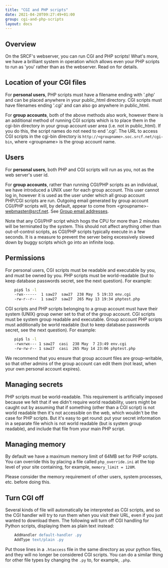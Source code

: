 ```yaml
---
title: "CGI and PHP scripts"
date: 2021-04-20T09:27:49+01:00
group: cgi-and-php-scripts
layout: docs
---
```


## Overview

On the SRCF's webserver, you can run CGI and PHP scripts! What's more,
we have a brilliant system in operation which allows even your PHP
scripts to run as 'you' rather than as the webserver. Read on for
details.

## Location of your CGI files

For **personal users**, PHP scripts must have a filename ending with
'.php' and can be placed anywhere in your public\_html directory. CGI
scripts must have filenames ending '.cgi' and can also go anywhere in
public\_html.

For **group accounts**, both of the above methods also work, however
there is an additional method of running CGI scripts which is to place
them in the cgi-bin directory in your group account user area (i.e. not
in public\_html). If you do this, the script names do not need to end
'.cgi'. The URL to access CGI scripts in the cgi-bin directory is
`http://<groupname>.soc.srcf.net/cgi-bin`, where \<groupname\> is the
group account name.

## Users

For **personal users**, both PHP and CGI scripts will run as you, not as
the web server's user id.

For **group accounts**, rather than running CGI/PHP scripts as an
individual, we have introduced a UNIX user for each group account. This
user cannot log in, however it is used as the user under which all group
account PHP/CGI scripts are run. Outgoing email generated by group
account CGI/PHP scripts will, by default, appear to come from
\<groupname\>-<webmaster@srcf.net>. See [Group email
addresses](socmail.html).

Note that any CGI/PHP script which hogs the CPU for more than 2 minutes
will be terminated by the system. This should not affect anything other
than out-of-control scripts, as CGI/PHP scripts typically execute in a
few seconds. It is a measure to prevent the server being excessively
slowed down by buggy scripts which go into an infinite loop.

## Permissions

For personal users, CGI scripts must be readable and executable by you,
and must be owned by you. PHP scripts must be world-readable (but to
keep database passwords secret, see the next question). For example:

```bash
    pip$ ls -l
    -rwx------  1 saw27  saw27  238 May  5 19:33 env.cgi
    -rw-r--r--  1 saw27  saw27  265 May 13 19:34 phptest.php
```

CGI scripts and PHP scripts belonging to a group account must have their
system (UNIX) group owner set to that of the group account. CGI scripts
must be system group readable and executable. Group account PHP scripts
must additionally be world readable (but to keep database passwords
secret, see the next question). For example:

```bash
    pip$ ls -l
    -rwxrwx--- 1 saw27  casi  238 May  7 23:49 env.cgi
    -rw-rw-r-- 1 saw27  casi  265 May 14 23:06 phptest.php
```

We recommend that you ensure that group account files are
group-writable, so that other admins of the group account can edit them
(not least, when your own personal account expires).

## Managing secrets

PHP scripts must be world-readable. This requirement is artificially
imposed because we felt that if we didn't require world readability,
users might be caught out by assuming that if something (other than a
CGI script) is not world readable then it's not accessible on the web,
which wouldn't be the case for PHP scripts. But it's easy to get
round: put your secret information in a separate file which is not world
readable (but is system group readable), and include that file from your
main PHP script.

## Managing memory

By default we have a maximum memory limit of 64MB set for PHP scripts.
You can override this by placing a file called `php_override.ini` at the
top level of your site containing, for example, `memory_limit = 128M`.

Please consider the memory requirement of other users, system processes,
etc. before doing this.

## Turn CGI off

Several kinds of file will automatically be interpreted as CGI scripts,
and so the CGI handler will try to run them when you visit their URL,
even if you just wanted to download them. The following will turn off
CGI handling for Python scripts, displaying them as plain text instead:

```apache
    AddHandler default-handler .py
    AddType text/plain .py
```

Put those lines in a `.htaccess` file in the same directory as your
python files, and they will no longer be considered CGI scripts. You can
do a similar thing for other file types by changing the `.py` to, for
example, `.php`.
